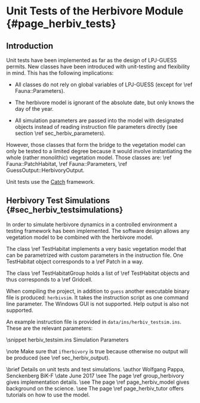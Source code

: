 Unit Tests of the Herbivore Module {#page_herbiv_tests}
==================================

Introduction
------------

Unit tests have been implemented as far as the design of LPJ-GUESS permits.
New classes have been introduced with unit-testing and flexibility in mind.
This has the following implications:

- All classes do not rely on global variables of LPJ-GUESS
(except for \ref Fauna::Parameters).

- The herbivore model is ignorant of the absolute date, but only knows the 
day of the year.

- All simulation parameters are passed into the model with designated objects
instead of reading instruction file parameters directly
(see section \ref sec_herbiv_parameters).

However, those classes that form the bridge to the vegetation 
model can only be tested to a limited degree because it would
involve instantiating the whole (rather monolithic) vegetation 
model.
Those classes are:
\ref Fauna::PatchHabitat,
\ref Fauna::Parameters,
\ref GuessOutput::HerbivoryOutput.

Unit tests use the [Catch](https://github.com/philsquared/Catch)
framework.






Herbivory Test Simulations {#sec_herbiv_testsimulations}
--------------------------

In order to simulate herbivore dynamics in a controlled environment
a testing framework has been implemented.
The software design allows any vegetation model to be combined
with the herbivore model.

The class \ref TestHabitat implements a very basic vegetation
model that can be parametrized with custom parameters in the
instruction file.
One TestHabitat object corresponds to a \ref Patch in a way.

The class \ref TestHabitatGroup holds a list of \ref TestHabitat
objects and thus corresponds to a \ref Gridcell.

When compiling the project, in addition to `guess` another 
executable binary file is produced: `herbivsim`.
It takes the instruction script as one command line parameter.
The Windows GUI is not supported. Help output is also not supported.

An example instruction file is provided in 
`data/ins/herbiv_testsim.ins`.
These are the relevant parameters:

<!-- Alternatively to the snippet command, the dontinclude command -->
<!-- could be used. -->
\snippet herbiv_testsim.ins Simulation Parameters

\note Make sure that `ifherbivory` is true because otherwise
no output will be produced (see \ref sec_herbiv_output).


\brief Details on unit tests and test simulations.
\author Wolfgang Pappa, Senckenberg BiK-F
\date June 2017
\see The page \ref group_herbivory gives implementation details.
\see The page \ref page_herbiv_model gives background on the science.
\see The page \ref page_herbiv_tutor offers tutorials on how to use the model.


